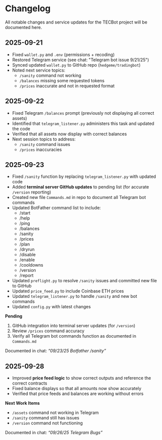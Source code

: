 # Changelog

All notable changes and service updates for the TECBot project will be documented here.

## 2025-09-21
- Fixed `wallet.py` and `.env` (permissions + recoding)
- Restored Telegram service (see chat: "Telegram bot issue 9/21/25")
- Synced updated `wallet.py` to GitHub repo (`hedgeme/tradingbot`)
- Noted next service topics:
  - `/sanity` command not working
  - `/balances` missing some requested tokens
  - `/prices` inaccurate and not in requested format
 

## 2025-09-22
- Fixed Telegram `/balances` prompt (previously not displaying all correct assets)
- Identified that `telegram_listener.py` administers this task and updated the code
- Verified that all assets now display with correct balances
- Next session topics to address:
  - `/sanity` command issues
  - `/prices` inaccuracies

## 2025-09-23
- Fixed `/sanity` function by replacing `telegram_listener.py` with updated code
- Added **terminal server GitHub updates** to pending list (for accurate `/version` reporting)
- Created new file `Commands.md` in repo to document all Telegram bot commands
- Updated BotFather command list to include:
  - /start  
  - /help  
  - /ping  
  - /balances  
  - /sanity  
  - /prices  
  - /plan  
  - /dryrun  
  - /disable  
  - /enable  
  - /cooldowns  
  - /version  
  - /report
- Updated `preflight.py` to resolve `/sanity` issues and committed new file to GitHub
- Updated `price_feed.py` to include Coinbase ETH prices
- Updated `telegram_listener.py` to handle `/sanity` and new bot commands
- Updated `config.py` with latest changes

**Pending**
1. GitHub integration into terminal server updates (for `/version`)
2. Review `/prices` command accuracy
3. Verify all Telegram bot commands function as documented in `Commands.md`

Documented in chat: *“09/23/25 Botfather /sanity”*


## 2025-09-28
- Improved **price feed logic** to show correct outputs and reference the correct contracts
- Fixed balance displays so that all amounts now show accurately
- Verified that price feeds and balances are working without errors

**Next Work Items**
- `/assets` command not working in Telegram
- `/sanity` command still has issues
- `/version` command not functioning

Documented in chat: *“09/26/25 Telegram Bugs”*

